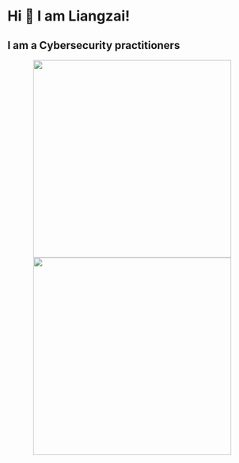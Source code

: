
# Hi 👋 I am Liangzai! 
I am a Cybersecurity practitioners
---

<p align="center">
  <img src="https://github-readme-stats.vercel.app/api?username=liangzai-ff&show_icons=true&theme=bear" width="400">
  <img src="https://github-readme-streak-stats.herokuapp.com?user=liangzai-ff&theme=dark&hide_border=true" width="400">
</p>
